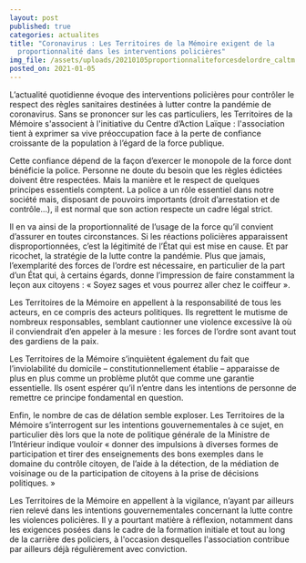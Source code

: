 ```yaml
---
layout: post
published: true
categories: actualites
title: "Coronavirus : Les Territoires de la Mémoire exigent de la
  proportionnalité dans les interventions policières"
img_file: /assets/uploads/20210105proportionnaliteforcesdelordre_caltm.jpg
posted_on: 2021-01-05
---
```

L’actualité quotidienne évoque des interventions policières pour contrôler le respect des règles sanitaires destinées à lutter contre la pandémie de coronavirus. Sans se prononcer sur les cas particuliers, les Territoires de la Mémoire s'associent à l'initiative du Centre d’Action Laïque : l'association tient à exprimer sa vive préoccupation face à la perte de confiance croissante de la population à l’égard de la force publique.

Cette confiance dépend de la façon d’exercer le monopole de la force dont bénéficie la police. Personne ne doute du besoin que les règles édictées doivent être respectées. Mais la manière et le respect de quelques principes essentiels comptent. La police a un rôle essentiel dans notre société mais, disposant de pouvoirs importants (droit d’arrestation et de contrôle…), il est normal que son action respecte un cadre légal strict.

Il en va ainsi de la proportionnalité de l’usage de la force qu’il convient d’assurer en toutes circonstances. Si les réactions policières apparaissent disproportionnées, c’est la légitimité de l’État qui est mise en cause. Et par ricochet, la stratégie de la lutte contre la pandémie. Plus que jamais, l’exemplarité des forces de l’ordre est nécessaire, en particulier de la part d’un État qui, à certains égards, donne l’impression de faire constamment la leçon aux citoyens : « Soyez sages et vous pourrez aller chez le coiffeur ».

Les Territoires de la Mémoire en appellent à la responsabilité de tous les acteurs, en ce compris des acteurs politiques. Ils regrettent le mutisme de nombreux responsables, semblant cautionner une violence excessive là où il conviendrait d’en appeler à la mesure : les forces de l’ordre sont avant tout des gardiens de la paix.

Les Territoires de la Mémoire s’inquiètent également du fait que l’inviolabilité du domicile – constitutionnellement établie – apparaisse de plus en plus comme un problème plutôt que comme une garantie essentielle. Ils osent espérer qu’il n’entre dans les intentions de personne de remettre ce principe fondamental en question.

Enfin, le nombre de cas de délation semble exploser. Les Territoires de la Mémoire s’interrogent sur les intentions gouvernementales à ce sujet, en particulier dès lors que la note de politique générale de la Ministre de l’Intérieur indique vouloir « donner des impulsions à diverses formes de participation et tirer des enseignements des bons exemples dans le domaine du contrôle citoyen, de l’aide à la détection, de la médiation de voisinage ou de la participation de citoyens à la prise de décisions politiques. »

Les Territoires de la Mémoire en appellent à la vigilance, n’ayant par ailleurs rien relevé dans les intentions gouvernementales concernant la lutte contre les violences policières. Il y a pourtant matière à réflexion, notamment dans les exigences posées dans le cadre de la formation initiale et tout au long de la carrière des policiers, à l'occasion desquelles l'association contribue par ailleurs déjà régulièrement avec conviction. 